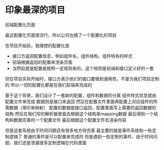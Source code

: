 # 印象最深的项目
前端配置化页面

最近配置化页面很流行，所以公司也搞了一个配置化的项目

在项目开始前，我理想的配置化是
- 接口方返回配置信息，例如组件名，组件结构，组件特有的样式
- 前端根据返回的配置来渲染页面
- 当然前提是配置是按照一定规则来的，这个规则是前端和接口定义好的一套

但在项目实际开始时，接口方表示他们的接口要做到通用性，不是为我们项目定制的
所以一切的配置化都是在我们前端来完成的

基于这个背景，我们设计了一套新的配置，组件和数据的分离
组件样式信息就由配置文件来完成
数据则是接口来返回
然后在配置文件里面再配置上对应组件的所需数据（用ID来映射）
配置的数据是接口返回，配置里面写上需要的返回数据的结构
然后在我们写的解析器里面去根据这个结构来mapping数据
最后得到一个结构和数据完善的一个配置文件
最后根据这个配置文件去渲染内容

但是这套系统由于时间问题还有很多地方待完善
最主要的就是事件系统和一些定制逻辑了
普通的事件是可以配置来完成的
但是遇到一些定制的事件，由于时间问题，我们还是泄漏很多定制逻辑在代码里面